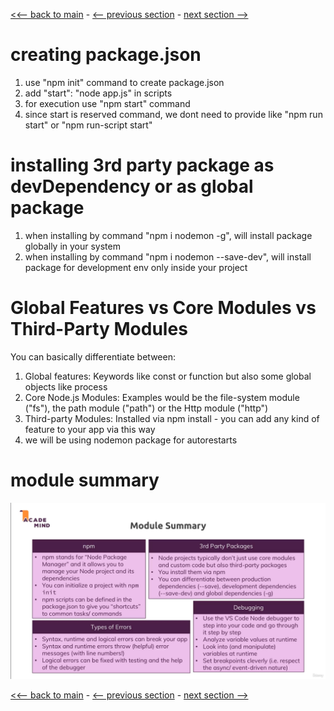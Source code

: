 [<<-- back to main](../../README.md) - [<-- previous section](../section%203%20understanding%20the%20basics/section3-notes.md) - [next section -->](../../README.md)

# creating package.json
1. use "npm init" command to create package.json
2. add "start": "node app.js" in scripts
3. for execution use "npm start" command
4. since start is reserved command, we dont need to provide like "npm run start" or "npm run-script start" 

# installing 3rd party package as devDependency or as global package
1. when installing by command "npm i nodemon -g", will install package globally in your system
2. when installing by command "npm i nodemon --save-dev", will install package for development env only inside your project

# Global Features vs Core Modules vs Third-Party Modules
You can basically differentiate between:
1. Global features: Keywords like const or function but also some global objects like process
2. Core Node.js Modules: Examples would be the file-system module ("fs"), the path module ("path") or the Http module ("http")
3. Third-party Modules: Installed via npm install - you can add any kind of feature to your app via this way
4. we will be using nodemon package for autorestarts

# module summary
![Alt text](module-summary.png)

[<<-- back to main](../../README.md) - [<-- previous section](../section%203%20understanding%20the%20basics/section3-notes.md) - [next section -->](../../README.md)